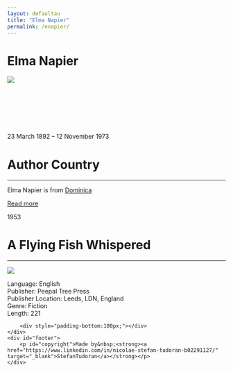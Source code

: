 ```yaml
---
layout: defaultau
title: "Elma Napier"
permalink: /enapier/
---
```

<!-- partial:index.partial.html -->
<div class="content">
    <h1>Elma Napier</h1>
    <div class="quote">
        <div><img src="https://www.papillotepress.co.uk/wp-content/uploads/2021/03/Elma-Napier.jpg" class="logo"></div>
    </div>
    <div class="timeline">
        <div style="padding-bottom:100px;"></div>
        <div class="block">
            <div class="date right"><p class="right"> 23 March 1892 – 12 November 1973 </p></div>
            <div class="dot"></div>
            <div class="left first">
            <div class="author_country">
                <h1>Author Country</h1><hr>
          <div class="aclocation">   <p> Elma Napier is from <a href="http://localhost:4000/10"> Dominica </a></p> </div>
              <div class="acreadmore">  <a href="https://en.wikipedia.org/wiki/Elma_Napier" target="_blank">Read more</a> </div>
            </div>
            </div>
        </div>
        <div class="block">
            <div class="date left"><p class="left">1953</p></div>
            <div class="dot"></div>
            <div class="right">
                <h1>A Flying Fish Whispered</h1><hr>
                <p><img src="https://m.media-amazon.com/images/I/51z4xgPMTbL._SY291_BO1,204,203,200_QL40_FMwebp_.jpg"></p>
                <p>
                Language: English<br>
                Publisher: Peepal Tree Press<br>
                Publisher Location: Leeds, LDN, England<br>
                Genre: Fiction<br>
                Length: 221<br>
                </p>
            </div>
        </div>

        <div style="padding-bottom:100px;"></div>
    </div>
    <div id="footer">
        <p id="copyright">Made by&nbsp;<strong><a href="https://www.linkedin.com/in/nicolae-stefan-tudoran-b02291127/" target="_blank">StefanTudoran</a></strong></p>
    </div>
</div>
<!-- partial -->
  <script src='https://cdnjs.cloudflare.com/ajax/libs/jquery/3.1.1/jquery.min.js'></script><script  src="assets/js/authorscript.js"></script>
